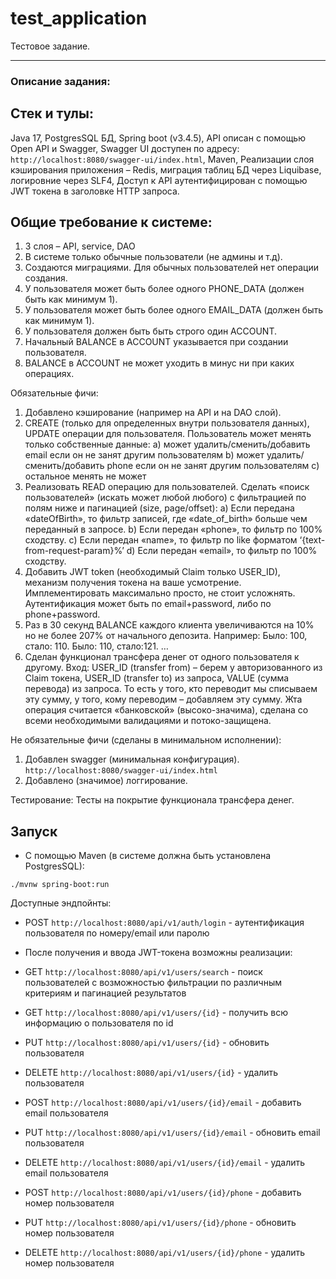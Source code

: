 # test_application
Тестовое задание.

*****************************
### Описание задания:

## Стек и тулы:

Java 17, PostgresSQL БД, Spring boot (v3.4.5), API описан с помощью Open API и Swagger, Swagger UI доступен по адресу: `http://localhost:8080/swagger-ui/index.html`, Maven, Реализации слоя кэширования приложения – Redis, миграция таблиц БД через Liquibase, 	логировние через SLF4, Доступ к API аутентифицирован с помощью JWT токена в заголовке HTTP запроса.

## Общие требование к системе:

1.	3 слоя – API, service, DAO
2.	В системе только обычные пользователи (не админы и т.д).
3.	Создаются миграциями. Для обычных пользователей нет операции создания.
4.	У пользователя может быть более одного PHONE_DATA (должен быть как минимум 1).
5.	У пользователя может быть более одного EMAIL_DATA (должен быть как минимум 1).
6.	У пользователя должен быть быть строго один ACCOUNT.
7.	Начальный BALANCE в ACCOUNT указывается при создании пользователя.
8.	BALANCE в ACCOUNT не может уходить в минус ни при каких операциях.
   
Обязательные фичи:

1.	Добавлено кэширование (например на API и на DAO слой).
2.	CREATE (только для определенных внутри пользователя данных), UPDATE операции для пользователя. Пользователь может менять только собственные данные:
a)	может удалить/сменить/добавить email если он не занят другим пользователям
b)	может удалить/сменить/добавить phone если он не занят другим пользователям
c)	остальное менять не может
2.	Реализовать READ операцию для пользователей. Сделать «поиск пользователей» (искать может любой любого) с фильтрацией по полям ниже и пагинацией (size, page/offset): 
a)	Если передана «dateOfBirth», то фильтр записей, где «date_of_birth» больше чем переданный в запросе.
b)	Если передан «phone», то фильтр по 100% сходству.
c)	Если передан «name», то фильтр по like форматом ‘{text-from-request-param}%’
d)	Если передан «email», то фильтр по 100% сходству.
3.	Добавить JWT token (необходимый Claim только USER_ID), механизм получения токена на ваше усмотрение. Имплементировать максимально просто, не стоит усложнять. Аутентификация может быть по email+password, либо по phone+password.
4.	Раз в 30 секунд BALANCE каждого клиента увеличиваются на 10% но не более 207% от начального депозита.
Например:
Было: 100, стало: 110.
Было: 110, стало:121.
…
5.	Сделан функционал трансфера денег от одного пользователя к другому.
Вход: USER_ID (transfer from) – берем у авторизованного из Claim токена, USER_ID (transfer to) из запроса, VALUE (сумма перевода) из запроса.
То есть у того, кто переводит мы списываем эту сумму, у того, кому переводим – добавляем эту сумму.
Жта операция считается «банковской» (высоко-значима), сделана со всеми необходимыми валидациями и потоко-защищена.

Не обязательные фичи (сделаны в минимальном исполнении):

1.	Добавлен swagger (минимальная конфигурация).
 `http://localhost:8080/swagger-ui/index.html`
3.	Добавлено (значимое) логгирование.

Тестирование:
Тесты на покрытие функционала трансфера денег.




## Запуск

* С помощью Maven (в системе должна быть установлена PostgresSQL):
```
./mvnw spring-boot:run
```
Доступные эндпойнты:

* POST `http://localhost:8080/api/v1/auth/login` - аутентификация пользователя по номеру/email или паролю
* После получения и ввода JWT-токена возможны реализации:
* GET `http://localhost:8080/api/v1/users/search` - поиск пользователей с возможностью фильтрации по различным критериям и пагинацией результатов
* GET `http://localhost:8080/api/v1/users/{id}` - получить всю информацию о пользователя по id 
* PUT `http://localhost:8080/api/v1/users/{id}` - обновить пользователя
* DELETE `http://localhost:8080/api/v1/users/{id}` - удалить пользователя

* POST `http://localhost:8080/api/v1/users/{id}/email` - добавить email пользователя
* PUT `http://localhost:8080/api/v1/users/{id}/email` - обновить email пользователя
* DELETE `http://localhost:8080/api/v1/users/{id}/email` - удалить email пользователя

* POST `http://localhost:8080/api/v1/users/{id}/phone` - добавить номер пользователя
* PUT `http://localhost:8080/api/v1/users/{id}/phone` - обновить номер пользователя
* DELETE `http://localhost:8080/api/v1/users/{id}/phone` - удалить номер пользователя
